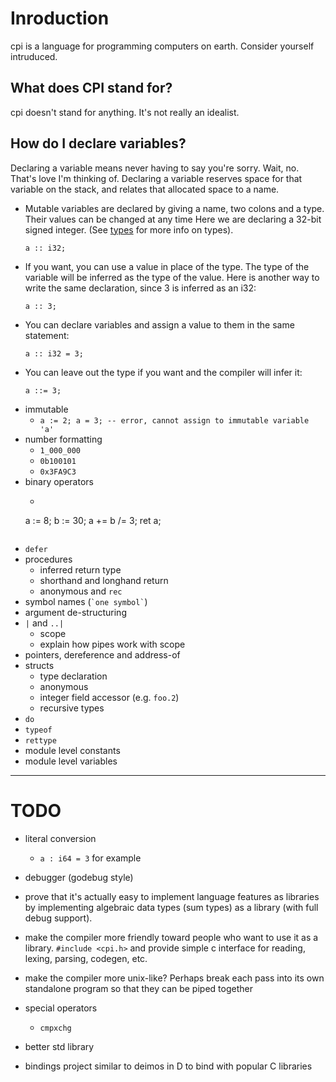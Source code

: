 # Inroduction
cpi is a language for programming computers on earth.  Consider yourself intruduced.

## What does CPI stand for?
cpi doesn't stand for anything.  It's not really an idealist.

## How do I declare variables?
Declaring a variable means never having to say you're sorry.  Wait, no. That's love I'm thinking of. Declaring a variable reserves space for that variable on the stack, and relates that allocated space to a name.
  * Mutable variables are declared by giving a name, two colons and a type. Their values can be changed at any time  Here we are declaring a 32-bit signed integer. (See [types](todo) for more info on types).
    ```
    a :: i32;
    ```
  * If you want, you can use a value in place of the type.  The type of the variable will be inferred as the type of the value.  Here is another way to write the same declaration, since 3 is inferred as an i32:
    ```
    a :: 3;
    ```
  * You can declare variables and assign a value to them in the same statement:
    ```
    a :: i32 = 3;
    ```
  * You can leave out the type if you want and the compiler will infer it:
    ```
    a ::= 3;
    ```
  * immutable
    * `a := 2; a = 3; -- error, cannot assign to immutable variable 'a'`
* number formatting
  * `1_000_000`
  * `0b100101`
  * `0x3FA9C3`
* binary operators
  * ```
  a := 8;
  b := 30;
  a += b /= 3;
  ret a;
  ```
* `defer`
* procedures
  * inferred return type
  * shorthand and longhand return
  * anonymous and `rec`
* symbol names (``` `one symbol` ```)
* argument de-structuring
* `|` and `..|`
  * scope
  * explain how pipes work with scope
* pointers, dereference and address-of
* structs
  * type declaration
  * anonymous
  * integer field accessor (e.g. `foo.2`)
  * recursive types
* `do`
* `typeof`
* `rettype`
* module level constants
* module level variables

---

# TODO

* literal conversion
  * `a : i64 = 3` for example


* debugger (godebug style)

* prove that it's actually easy to implement language features as libraries by implementing algebraic data types (sum types) as a library (with full debug support).

* make the compiler more friendly toward people who want to use it as a library.  `#include <cpi.h>` and provide simple c interface for reading, lexing, parsing, codegen, etc.

* make the compiler more unix-like? Perhaps break each pass into its own standalone program so that they can be piped together

* special operators
  * `cmpxchg`


* better std library

* bindings project similar to deimos in D to bind with popular C libraries
